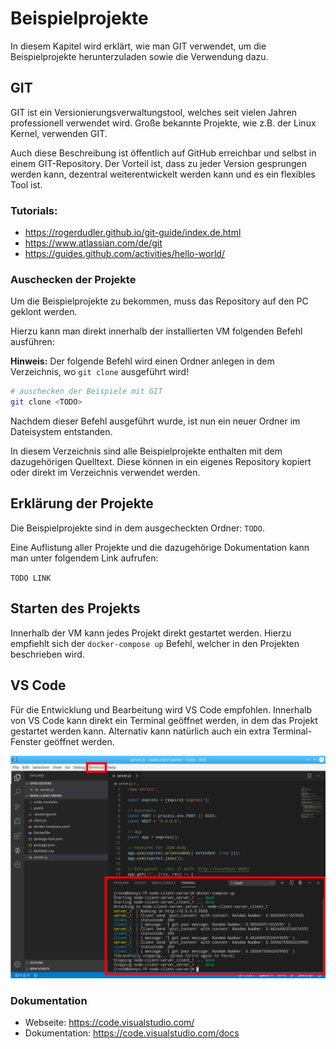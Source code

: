 # Beispielprojekte

In diesem Kapitel wird erklärt, wie man GIT verwendet, um die Beispielprojekte herunterzuladen sowie die Verwendung dazu.

## GIT

GIT ist ein Versionierungsverwaltungstool, welches seit vielen Jahren professionell verwendet wird. Große bekannte Projekte, wie z.B. der Linux Kernel, verwenden GIT.

Auch diese Beschreibung ist öffentlich auf GitHub erreichbar und selbst in einem GIT-Repository. Der Vorteil ist, dass zu jeder Version gesprungen werden kann, dezentral weiterentwickelt werden kann und es ein flexibles Tool ist.

### Tutorials:

 * https://rogerdudler.github.io/git-guide/index.de.html
 * https://www.atlassian.com/de/git
 * https://guides.github.com/activities/hello-world/

### Auschecken der Projekte

Um die Beispielprojekte zu bekommen, muss das Repository auf den PC geklont werden.

Hierzu kann man direkt innerhalb der installierten VM folgenden Befehl ausführen:

**Hinweis:** Der folgende Befehl wird einen Ordner anlegen in dem Verzeichnis, wo `git clone` ausgeführt wird!

```sh
# auschecken der Beispiele mit GIT
git clone <TODO>
```

Nachdem dieser Befehl ausgeführt wurde, ist nun ein neuer Ordner im Dateisystem entstanden.

In diesem Verzeichnis sind alle Beispielprojekte enthalten mit dem dazugehörigen Quelltext. Diese können in ein eigenes Repository kopiert oder direkt im Verzeichnis verwendet werden.

## Erklärung der Projekte

Die Beispielprojekte sind in dem ausgecheckten Ordner: `TODO`.

Eine Auflistung aller Projekte und die dazugehörige Dokumentation kann man unter folgendem Link aufrufen:

`TODO LINK`

## Starten des Projekts

Innerhalb der VM kann jedes Projekt direkt gestartet werden. Hierzu empfiehlt sich der `docker-compose up` Befehl, welcher in den Projekten beschrieben wird.

## VS Code

Für die Entwicklung und Bearbeitung wird VS Code empfohlen. Innerhalb von VS Code kann direkt ein Terminal geöffnet werden, in dem das Projekt gestartet werden kann. Alternativ kann natürlich auch ein extra Terminal-Fenster geöffnet werden.

![Neu](1.png)

### Dokumentation

 * Webseite: https://code.visualstudio.com/
 * Dokumentation: https://code.visualstudio.com/docs